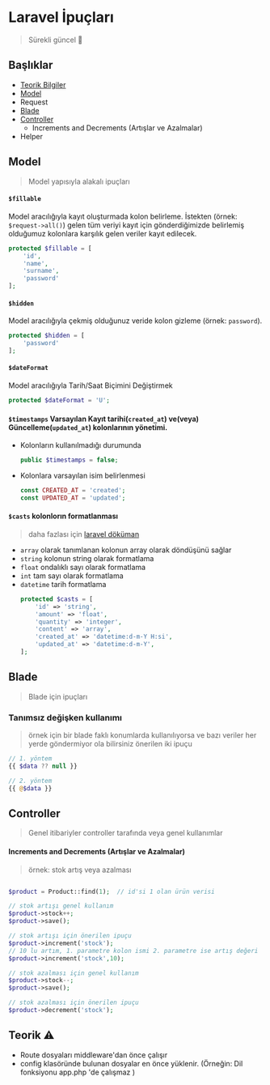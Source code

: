 # Laravel İpuçları
> Sürekli güncel :arrows_counterclockwise:

## Başlıklar
- [Teorik Bilgiler](https://github.com/mahammad/laravel-ipuclari#teorik)
- [Model](https://github.com/mahammad/laravel-ipuclari#model)
- Request
- [Blade](https://github.com/mahammad/laravel-ipuclari#blade)
- [Controller](https://github.com/mahammad/laravel-ipuclari#controller)
    - Increments and Decrements (Artışlar ve Azalmalar)   
- Helper

## Model
> Model yapısıyla alakalı ipuçları

#### `$fillable` 
Model aracılığıyla kayıt oluşturmada kolon belirleme. İstekten (örnek: `$request->all()`) gelen tüm veriyi kayıt için gönderdiğimizde belirlemiş olduğumuz kolonlara karşılık gelen veriler kayıt edilecek.

```php
protected $fillable = [
	'id',
	'name',
	'surname',
	'password'
];
```

#### `$hidden`
Model aracılığıyla çekmiş olduğunuz veride kolon gizleme (örnek: `password`).

```php
protected $hidden = [
	'password'
];
```

#### `$dateFormat`
Model aracılığıyla Tarih/Saat Biçimini Değiştirmek

```php
protected $dateFormat = 'U';
```

#### `$timestamps` Varsayılan Kayıt tarihi(`created_at`) ve(veya) Güncelleme(`updated_at`) kolonlarının yönetimi.
- Kolonların kullanılmadığı durumunda
    ```php
    public $timestamps = false;
    ```
- Kolonlara varsayılan isim belirlenmesi
    ```php
    const CREATED_AT = 'created';
    const UPDATED_AT = 'updated';
    ```
    
#### `$casts` kolonlorın formatlanması
> daha fazlası için [laravel döküman](https://laravel.com/docs/8.x/eloquent-mutators#attribute-casting)

* `array` olarak tanımlanan kolonun array olarak döndüşünü sağlar
* `string` kolonun string olarak formatlama
* `float` ondalıklı sayı olarak formatlama
* `int` tam sayı olarak formatlama 
* `datetime` tarih formatlama
    ```php
    protected $casts = [
        'id' => 'string',
        'amount' => 'float',
        'quantity' => 'integer',
        'content' => 'array',
        'created_at' => 'datetime:d-m-Y H:si',
        'updated_at' => 'datetime:d-m-Y',
    ];
    ```

## Blade
>Blade için ipuçları

### Tanımsız değişken kullanımı
> örnek için bir blade faklı konumlarda kullanılıyorsa ve bazı veriler her yerde göndermiyor ola bilirsiniz önerilen iki ipuçu

```php
// 1. yöntem
{{ $data ?? null }}

// 2. yöntem
{{ @$data }}
```

## Controller
> Genel itibariyler controller tarafında veya genel kullanımlar

#### Increments and Decrements (Artışlar ve Azalmalar) 
> örnek: stok artış veya azalması
```php

$product = Product::find(1);  // id'si 1 olan ürün verisi

// stok artışı genel kullanım
$product->stock++;
$product->save();

// stok artışı için önerilen ipuçu
$product->increment('stock');
// 10 lu artım, 1. parametre kolon ismi 2. parametre ise artış değeri
$product->increment('stock',10); 

// stok azalması için genel kullanım
$product->stock--;
$product->save();

// stok azalması için önerilen ipuçu
$product->decrement('stock');
```

## Teorik :warning:

* Route dosyaları middleware'dan önce çalışır
* config klasöründe bulunan dosyalar en önce yüklenir. (Örneğin: Dil fonksiyonu app.php 'de çalışmaz )